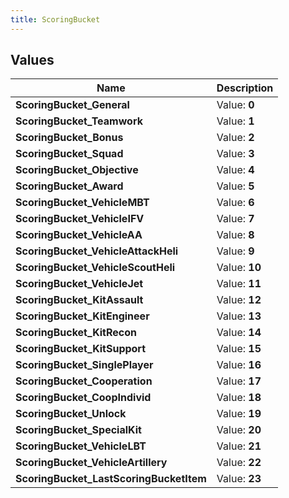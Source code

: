 ```yaml
---
title: ScoringBucket
---
```


## Values

| Name | Description |
| ---- | ----------- |
| **ScoringBucket\_General** | Value: **0** |
| **ScoringBucket\_Teamwork** | Value: **1** |
| **ScoringBucket\_Bonus** | Value: **2** |
| **ScoringBucket\_Squad** | Value: **3** |
| **ScoringBucket\_Objective** | Value: **4** |
| **ScoringBucket\_Award** | Value: **5** |
| **ScoringBucket\_VehicleMBT** | Value: **6** |
| **ScoringBucket\_VehicleIFV** | Value: **7** |
| **ScoringBucket\_VehicleAA** | Value: **8** |
| **ScoringBucket\_VehicleAttackHeli** | Value: **9** |
| **ScoringBucket\_VehicleScoutHeli** | Value: **10** |
| **ScoringBucket\_VehicleJet** | Value: **11** |
| **ScoringBucket\_KitAssault** | Value: **12** |
| **ScoringBucket\_KitEngineer** | Value: **13** |
| **ScoringBucket\_KitRecon** | Value: **14** |
| **ScoringBucket\_KitSupport** | Value: **15** |
| **ScoringBucket\_SinglePlayer** | Value: **16** |
| **ScoringBucket\_Cooperation** | Value: **17** |
| **ScoringBucket\_CoopIndivid** | Value: **18** |
| **ScoringBucket\_Unlock** | Value: **19** |
| **ScoringBucket\_SpecialKit** | Value: **20** |
| **ScoringBucket\_VehicleLBT** | Value: **21** |
| **ScoringBucket\_VehicleArtillery** | Value: **22** |
| **ScoringBucket\_LastScoringBucketItem** | Value: **23** |

